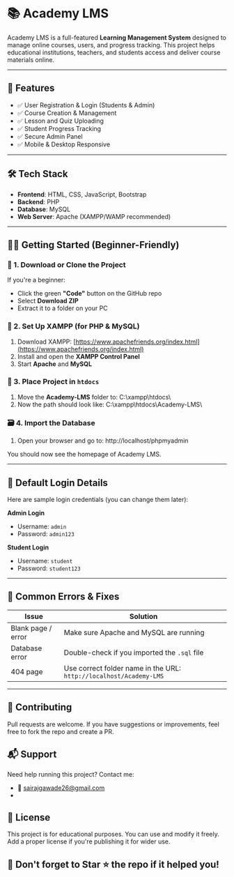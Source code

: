# 📚 Academy LMS

Academy LMS is a full-featured **Learning Management System** designed to manage online courses, users, and progress tracking. This project helps educational institutions, teachers, and students access and deliver course materials online.

---

## 🚀 Features

- ✅ User Registration & Login (Students & Admin)
- ✅ Course Creation & Management
- ✅ Lesson and Quiz Uploading
- ✅ Student Progress Tracking
- ✅ Secure Admin Panel
- ✅ Mobile & Desktop Responsive

---

## 🛠️ Tech Stack

- **Frontend**: HTML, CSS, JavaScript, Bootstrap
- **Backend**: PHP
- **Database**: MySQL
- **Web Server**: Apache (XAMPP/WAMP recommended)

---

## 🧑‍💻 Getting Started (Beginner-Friendly)

### 📁 1. Download or Clone the Project

If you're a beginner:
- Click the green **"Code"** button on the GitHub repo
- Select **Download ZIP**
- Extract it to a folder on your PC

### 🧰 2. Set Up XAMPP (for PHP & MySQL)

1. Download XAMPP: [https://www.apachefriends.org/index.html](https://www.apachefriends.org/index.html)
2. Install and open the **XAMPP Control Panel**
3. Start **Apache** and **MySQL**

### 📂 3. Place Project in `htdocs`

1. Move the **Academy-LMS** folder to:
C:\xampp\htdocs\
2. Now the path should look like:
C:\xampp\htdocs\Academy-LMS\

### 🗃️ 4. Import the Database

1. Open your browser and go to:
http://localhost/phpmyadmin

You should now see the homepage of Academy LMS.

---

## 🔑 Default Login Details

Here are sample login credentials (you can change them later):

**Admin Login**
- Username: `admin`
- Password: `admin123`

**Student Login**
- Username: `student`
- Password: `student123`

---

## 🧩 Common Errors & Fixes

| Issue | Solution |
|-------|----------|
| Blank page / error | Make sure Apache and MySQL are running |
| Database error | Double-check if you imported the `.sql` file |
| 404 page | Use correct folder name in the URL: `http://localhost/Academy-LMS` |

---

## 📢 Contributing

Pull requests are welcome. If you have suggestions or improvements, feel free to fork the repo and create a PR.
## 📬 Support

Need help running this project? Contact me:

- 📧 [sairajgawade26@gmail.com](mailto:sairajgawade26@gmail.com)
- 
## 📄 License

This project is for educational purposes. You can use and modify it freely. Add a proper license if you're publishing it for wider use.

## 🌟 Don't forget to Star ⭐ the repo if it helped you!
